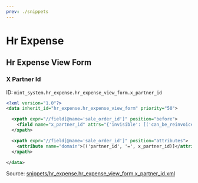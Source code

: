 ```yaml
---
prev: ./snippets
---
```

# Hr Expense
## Hr Expense View Form  
### X Partner Id  
ID: `mint_system.hr_expense.hr_expense_view_form.x_partner_id`  
```xml
<?xml version="1.0"?>
<data inherit_id="hr_expense.hr_expense_view_form" priority="50">

  <xpath expr="//field[@name='sale_order_id']" position="before">
    <field name="x_partner_id" attrs="{'invisible': [('can_be_reinvoiced', '=', False)], 'readonly': [('sheet_is_editable', '=', False)]}" options="{'no_open': True, 'no_create': True, 'no_edit': True}" domain="[('is_company', '=', True)]" />
  </xpath>

  <xpath expr="//field[@name='sale_order_id']" position="attributes">
    <attribute name="domain">[('partner_id', '=', x_partner_id)]</attribute>
  </xpath>

</data>

```
Source: [snippets/hr_expense.hr_expense_view_form.x_partner_id.xml](https://github.com/Mint-System/Odoo-Development/tree/14.0/snippets/hr_expense.hr_expense_view_form.x_partner_id.xml)

